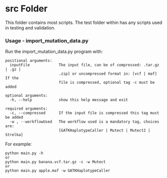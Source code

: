 # src Folder
This folder contains most scripts. 
The test folder within has any scripts used in testing and validation.
### Usage - import_mutation_data.py
Run the import_mutation_data.py program with:

```
positional arguments:
  inputFile             The input file, can be of compressed: .tar.gz | .gz |
                        .zip] or uncompressed format in: [vcf | maf] If the
                        file is compressed, optional tag -c must be added

optional arguments:
  -h, --help            show this help message and exit

required arguments:
  -c, --compressed      If the input file is compressed this tag must be added
  -w , --workflowUsed   The workflow used is a mandatory tag, choices are:
                        [GATKHaplotypeCaller | Mutect | Mutect2 | Strelka]
```

For example:

```
python main.py -h
or
python main.py banana.vcf.tar.gz -c -w Mutect
or
python main.py apple.maf -w GATKHaplotypeCaller
```